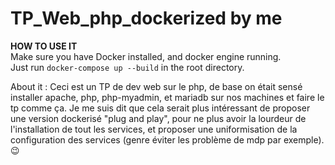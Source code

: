# TP_Web_php_dockerized by me
 **HOW TO USE IT**  
Make sure you have Docker installed, and docker engine running.  
Just run `docker-compose up --build`  in the root directory.  



About it : 
Ceci est un TP de dev web sur le php, de base on était sensé installer apache, php, php-myadmin, et mariadb sur nos machines et faire le tp comme ça. Je me suis dit que cela serait plus intéressant de proposer une version dockerisé "plug and play", pour ne plus avoir la lourdeur de l'installation de tout les services, et proposer une uniformisation de la configuration des services (genre éviter les problème de mdp par exemple). 😉
